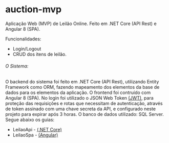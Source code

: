 # auction-mvp
Aplicação Web (MVP) de Leilão Online. Feito em .NET Core (API Rest) e Angular 8 (SPA).

Funcionalidades:
  - Login/Logout 
  - CRUD dos itens de leilão.

###### O Sistema:
O backend do sistema foi feito em .NET Core (API Rest), utilizando Entity Framework como ORM, fazendo mapeamento dos elementos da base de dados para os elementos da aplicação. O frontend foi contruído com Angular 8 (SPA). No login foi utilizado o JSON Web Token [(JWT)](https://jwt.io/), para proteção das requisições e rotas que necessitam de autenticação, através de token assinado com uma chave secreta da API, e configurado neste projeto para expirar após 3 horas. O banco de dados utilizado: SQL Server. Segue abaixo os guias:

* LeilaoApi - [(.NET Core)](https://github.com/bpereiraalmeida7/auction-mvp/blob/master/LeilaoApi/README.md)
* LeilaoSpa - [(Angular)](https://github.com/bpereiraalmeida7/auction-mvp/blob/master/LeilaoSpa/README.md)

